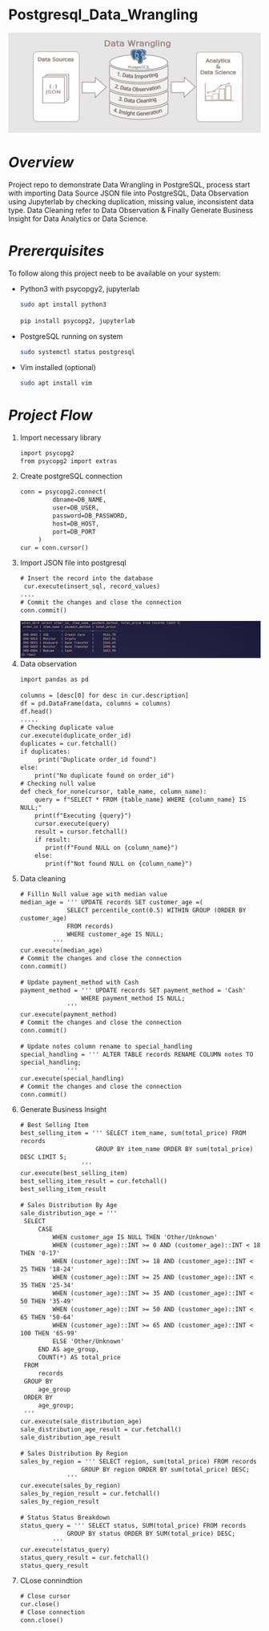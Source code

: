 # Postgresql_Data_Wrangling
![Screenshot of a project interface](postgresql_data_wrangling.png)
# *Overview*
Project repo to demonstrate Data Wrangling in PostgreSQL, process start with importing Data Source JSON file into PostgreSQL, Data Observation using Jupyterlab by checking duplication, missing value, inconsistent data type. Data Cleaning refer to Data Observation & Finally Generate Business Insight for Data Analytics or Data Science.
# *Prererquisites*
To follow along this project neeb to be available on your system:
- Python3 with psycopgy2, jupyterlab
  ```bash
  sudo apt install python3

  pip install psycopg2, jupyterlab
  ```
- PostgreSQL running on system
  ```bash
  sudo systemctl status postgresql
  ```
- Vim installed (optional)
  ```bash
  sudo apt install vim
  ```
# *Project Flow*
1. Import necessary library
   ```python3
   import psycopg2
   from psycopg2 import extras
   ```
2. Create postgreSQL connection
   ```python3
   conn = psycopg2.connect(
            dbname=DB_NAME,
            user=DB_USER,
            password=DB_PASSWORD,
            host=DB_HOST,
            port=DB_PORT
        )
   cur = conn.cursor()
   ```
3. Import JSON file into postgresql
   ```python3
   # Insert the record into the database
    cur.execute(insert_sql, record_values)
   ....
   # Commit the changes and close the connection
   conn.commit()
   ```
   ![PostgreSQL Screenshot](postgresql_screenshot.png)
4. Data observation
   ```python3
   import pandas as pd

   columns = [desc[0] for desc in cur.description]
   df = pd.DataFrame(data, columns = columns)
   df.head()
   .....
   # Checking duplicate value
   cur.execute(duplicate_order_id)
   duplicates = cur.fetchall()
   if duplicates:
        print("Duplicate order_id found")
   else:
       print("No duplicate found on order_id")
   # Checking null value
   def check_for_none(cursor, table_name, column_name):
       query = f"SELECT * FROM {table_name} WHERE {column_name} IS NULL;"
       print(f"Executing {query}")
       cursor.execute(query)
       result = cursor.fetchall()
       if result:
          print(f"Found NULL on {column_name}")
       else:
          print(f"Not found NULL on {column_name}")
   ```
5. Data cleaning
   ```python3
   # Fillin Null value age with median value
   median_age = ''' UPDATE records SET customer_age =(
                SELECT percentile_cont(0.5) WITHIN GROUP (ORDER BY customer_age)
                FROM records)
                WHERE customer_age IS NULL;
            '''
   cur.execute(median_age)
   # Commit the changes and close the connection
   conn.commit()

   # Update payment_method with Cash
   payment_method = ''' UPDATE records SET payment_method = 'Cash'
                    WHERE payment_method IS NULL;
                '''
   cur.execute(payment_method)
   # Commit the changes and close the connection
   conn.commit()

   # Update notes column rename to special_handling
   special_handling = ''' ALTER TABLE records RENAME COLUMN notes TO special_handling;
                '''
   cur.execute(special_handling)
   # Commit the changes and close the connection
   conn.commit()
   ```
6. Generate Business Insight
   ```python3
   # Best Selling Item
   best_selling_item = ''' SELECT item_name, sum(total_price) FROM records
                        GROUP BY item_name ORDER BY sum(total_price) DESC LIMIT 5;
                    '''
   cur.execute(best_selling_item)
   best_selling_item_result = cur.fetchall()
   best_selling_item_result
   
   # Sales Distribution By Age
   sale_distribution_age = '''
    SELECT
        CASE
            WHEN customer_age IS NULL THEN 'Other/Unknown'
            WHEN (customer_age)::INT >= 0 AND (customer_age)::INT < 18 THEN '0-17'
            WHEN (customer_age)::INT >= 18 AND (customer_age)::INT < 25 THEN '18-24'
            WHEN (customer_age)::INT >= 25 AND (customer_age)::INT < 35 THEN '25-34'
            WHEN (customer_age)::INT >= 35 AND (customer_age)::INT < 50 THEN '35-49'
            WHEN (customer_age)::INT >= 50 AND (customer_age)::INT < 65 THEN '50-64'
            WHEN (customer_age)::INT >= 65 AND (customer_age)::INT < 100 THEN '65-99'
            ELSE 'Other/Unknown'
        END AS age_group,
        COUNT(*) AS total_price
    FROM
        records
    GROUP BY
        age_group
    ORDER BY
        age_group;
    '''
   cur.execute(sale_distribution_age)
   sale_distribution_age_result = cur.fetchall()
   sale_distribution_age_result
   
   # Sales Distribution By Region
   sales_by_region = ''' SELECT region, sum(total_price) FROM records
                    GROUP BY region ORDER BY sum(total_price) DESC;
                '''
   cur.execute(sales_by_region)
   sales_by_region_result = cur.fetchall()
   sales_by_region_result
   
   # Status Status Breakdown
   status_query = ''' SELECT status, SUM(total_price) FROM records
                GROUP BY status ORDER BY SUM(total_price) DESC;
            '''
   cur.execute(status_query)
   status_query_result = cur.fetchall()
   status_query_result
   
   ```
7. CLose connindtion
   ```python3
   # Close cursor
   cur.close()
   # Close connection
   conn.close()
   ```
